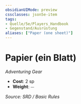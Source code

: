```yaml
---
obsidianUIMode: preview
cssclasses: json5e-item
tags:
- Quelle/5e/Players_Handbook
- Gegenstand/Ausrüstung
aliases: ["Paper (one sheet)"]
---
```

# Papier (ein Blatt)
*Adventuring Gear*  

- **Cost**: 2 sp
- **Weight**: ⏤

*Source: SRD / Basic Rules*